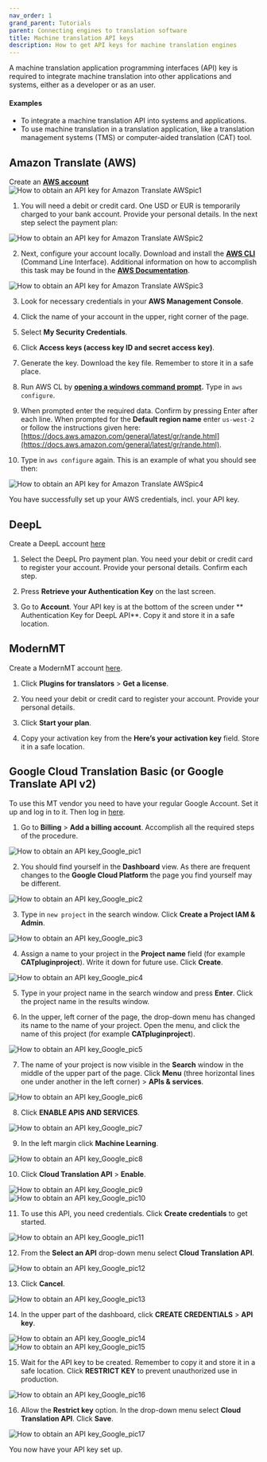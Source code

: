 ```yaml
---
nav_order: 1
grand_parent: Tutorials
parent: Connecting engines to translation software
title: Machine translation API keys
description: How to get API keys for machine translation engines
---
```


A machine translation application programming interfaces (API) key is required to integrate machine translation into other applications and systems, either as a developer or as an user.

#### Examples

- To integrate a machine translation API into systems and applications.
- To use machine translation in a translation application, like a translation management systems (TMS) or computer-aided translation (CAT) tool.


## Amazon Translate (AWS)  

Create an **[AWS account](https://aws.amazon.com/)**
![How to obtain an API key for Amazon Translate AWSpic1](/api-images/amazon4.png)  

1. You will need a debit or credit card. One USD or EUR is temporarily charged to your bank account. Provide your personal details. In the next step select the payment plan:  

![How to obtain an API key for Amazon Translate AWSpic2](/api-images/amazon5.png)  

2. Next, configure your account locally. Download and install the **[AWS CLI](https://aws.amazon.com/cli/)** (Command Line Interface). Additional information on how to accomplish this task may be found in the **[AWS Documentation](https://docs.aws.amazon.com/cli/latest/userguide/awscli-install-windows.html)**.  

![How to obtain an API key for Amazon Translate AWSpic3](/api-images/amazon6.png)  

3. Look for necessary credentials in your **AWS Management Console**.  

4. Click the name of your account in the upper, right corner of the page.  

5. Select **My Security Credentials**.  

6. Click **Access keys (access key ID and secret access key)**.  

7. Generate the key. Download the key file. Remember to store it in a safe place.  

8. Run AWS CL by **[opening a windows command prompt](https://www.lifewire.com/how-to-open-command-prompt-2618089).** Type in `aws configure`.  

9. When prompted enter the required data. Confirm by pressing Enter after each line. When prompted for the **Default region name** enter `us-west-2` or follow the instructions given here: [https://docs.aws.amazon.com/general/latest/gr/rande.html](https://docs.aws.amazon.com/general/latest/gr/rande.html).  

10. Type in `aws configure` again. This is an example of what you should see then:  

![How to obtain an API key for Amazon Translate AWSpic4](/api-images/amazon7.png)  

You have successfully set up your AWS credentials, incl. your API key.  


## DeepL  


Create a DeepL account [here](https://www.deepl.com/pro.html)  


1. Select the DeepL Pro payment plan. You need your debit or credit card to register your account. Provide your personal details. Confirm each step.  


2. Press **Retrieve your Authentication Key** on the last screen.


3. Go to **Account**. Your API key is at the bottom of the screen under ** Authentication Key for DeepL API**. Copy it and store it in a safe location.  


## ModernMT  


Create a ModernMT account [here](https://www.modernmt.com/pricing/).  

1. Click **Plugins for translators** > **Get a license**.  


2. You need your debit or credit card to register your account. Provide your personal details.  


3. Click **Start your plan**.  


4. Copy your activation key from the **Here’s your activation key** field. Store it in a safe location.  


## Google Cloud Translation Basic (or Google Translate API v2)  


To use this MT vendor you need to have your regular Google Account. Set it up and log in to it. Then log in [here](https://console.developers.google.com/cloud-resource-manager).

1. Go to **Billing** > **Add a billing account**. Accomplish all the required steps of the procedure.  

![How to obtain an API key_Google_pic1](/api-images/google5.png)  

2. You should find yourself in the **Dashboard** view. As there are frequent changes to the **Google Cloud Platform** the page you find yourself may be different.  

![How to obtain an API key_Google_pic2](/api-images/google6.png)  

3. Type in `new project` in the search window. Click **Create a Project IAM & Admin**.  

![How to obtain an API key_Google_pic3](/api-images/google7.png)  

4. Assign a name to your project in the **Project name** field (for example **CATpluginproject**). Write it down for future use. Click **Create**.  

![How to obtain an API key_Google_pic4](/api-images/google8.png)  

5. Type in your project name in the search window and press **Enter**. Click the project name in the results window.  

6. In the upper, left corner of the page, the drop-down menu has changed its name to the name of your project. Open the menu, and click the name of this project (for example **CATpluginproject**).  

 ![How to obtain an API key_Google_pic5](/api-images/google9.png)  

7. The name of your project is now visible in the **Search** window in the middle of the upper part of the page. Click **Menu** (three horizontal lines one under another in the left corner) > **APIs & services**.  

 ![How to obtain an API key_Google_pic6](/api-images/google10.png)

8. Click **ENABLE APIS AND SERVICES**.  

![How to obtain an API key_Google_pic7](/api-images/google11.png)

9. In the left margin click **Machine Learning**.  

![How to obtain an API key_Google_pic8](/api-images/google12.png)

10. Click **Cloud Translation API** > **Enable**.  

![How to obtain an API key_Google_pic9](/api-images/google13.png)  
![How to obtain an API key_Google_pic10](/api-images/google14.png)  

11. To use this API, you need credentials. Click **Create credentials** to get started.  

![How to obtain an API key_Google_pic11](/api-images/google15.png)

12. From the **Select an API** drop-down menu select **Cloud Translation API**.  

![How to obtain an API key_Google_pic12](/api-images/google16.png)  

13. Click **Cancel**.  

![How to obtain an API key_Google_pic13](/api-images/google17.png)  

14. In the upper part of the dashboard, click **CREATE CREDENTIALS** > **API key**.  

![How to obtain an API key_Google_pic14](/api-images/google18.png)  
![How to obtain an API key_Google_pic15](/api-images/google19.png)  

15. Wait for the API key to be created. Remember to copy it and store it in a safe location. Click **RESTRICT KEY** to prevent unauthorized use in production.  

![How to obtain an API key_Google_pic16](/api-images/google20.png)   

16. Allow the **Restrict key** option. In the drop-down menu select **Cloud Translation API**. Click **Save**.  

![How to obtain an API key_Google_pic17](/api-images/google21.png)  


You now have your API key set up.  
